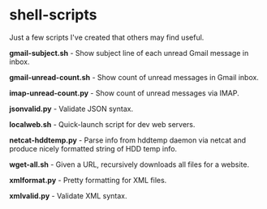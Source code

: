# shell-scripts
Just a few scripts I've created that others may find useful.

**gmail-subject.sh** - Show subject line of each unread Gmail message in inbox.

**gmail-unread-count.sh** - Show count of unread messages in Gmail inbox.

**imap-unread-count.py** - Show count of unread messages via IMAP.

**jsonvalid.py** - Validate JSON syntax.

**localweb.sh** - Quick-launch script for dev web servers.

**netcat-hddtemp.py** - Parse info from hddtemp daemon via netcat and produce nicely formatted string of HDD temp info.

**wget-all.sh** - Given a URL, recursively downloads all files for a website.

**xmlformat.py** - Pretty formatting for XML files.

**xmlvalid.py** - Validate XML syntax.
